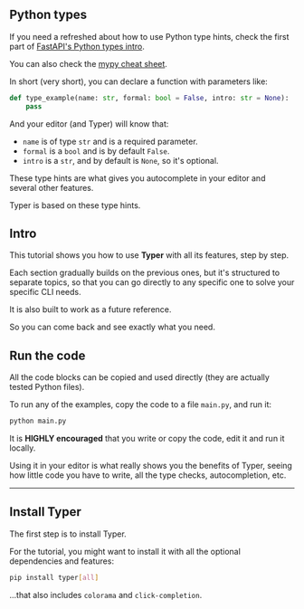 ## Python types

If you need a refreshed about how to use Python type hints, check the first part of <a href="https://fastapi.tiangolo.com/python-types/" target="_blank">FastAPI's Python types intro</a>.

You can also check the <a href="https://mypy.readthedocs.io/en/latest/cheat_sheet_py3.html" target="_blank">mypy cheat sheet</a>.

In short (very short), you can declare a function with parameters like:

```Python
def type_example(name: str, formal: bool = False, intro: str = None):
    pass
```

And your editor (and Typer) will know that:

* `name` is of type `str` and is a required parameter.
* `formal` is a `bool` and is by default `False`.
* `intro` is a `str`, and by default is `None`, so it's optional.

These type hints are what gives you autocomplete in your editor and several other features.

Typer is based on these type hints.

## Intro

This tutorial shows you how to use **Typer** with all its features, step by step.

Each section gradually builds on the previous ones, but it's structured to separate topics, so that you can go directly to any specific one to solve your specific CLI needs.

It is also built to work as a future reference.

So you can come back and see exactly what you need.

## Run the code

All the code blocks can be copied and used directly (they are actually tested Python files).

To run any of the examples, copy the code to a file `main.py`, and run it:

```bash
python main.py
```

It is **HIGHLY encouraged** that you write or copy the code, edit it and run it locally.

Using it in your editor is what really shows you the benefits of Typer, seeing how little code you have to write, all the type checks, autocompletion, etc.

---

## Install Typer

The first step is to install Typer.

For the tutorial, you might want to install it with all the optional dependencies and features:

```bash
pip install typer[all]
```

...that also includes `colorama` and `click-completion`.

